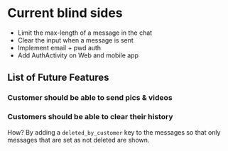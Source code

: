 # Current blind sides

- Limit the max-length of a message in the chat 
- Clear the input when a message is sent
- Implement email + pwd auth
- Add AuthActivity on Web and mobile app

## List of Future Features

### Customer should be able to send pics & videos
### Customers should be able to clear their history

How? By adding a `deleted_by_customer` key to the messages so that only messages that are set as not deleted are shown.

